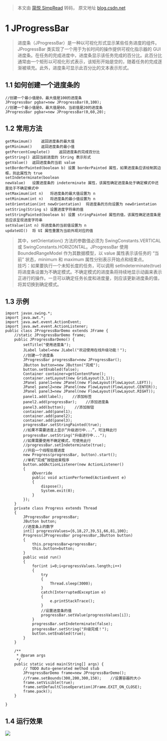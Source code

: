 > 本文由 [简悦 SimpRead](http://ksria.com/simpread/) 转码， 原文地址 [blog.csdn.net](https://blog.csdn.net/qq_27870421/article/details/88266453?utm_medium=distribute.pc_relevant.none-task-blog-baidulandingword-6&spm=1001.2101.3001.4242)

1 JProgressBar
==============

> 进度条（JProgressBar）是一种以可视化形式显示某些任务进度的组件。JProgressBar 类实现了一个用于为长时间的操作提供可视化指示器的 GUI 进度条。在任务的完成进度中，进度条显示该任务完成的百分比。此百分比通常由一个矩形以可视化形式表示，该矩形开始是空的，随着任务的完成逐渐被填充。此外，进度条可显示此百分比的文本表示形式。

1.1 如何创建一个进度条的
--------------

```
//创建一个最小值是0，最大值是100的进度条
JProgressBar pgbar=new JProgressBar(0,100);
//创建一个最小值是0，最大值是60，当前值是20的进度条
JProgressBar pgbar=new JProgressBar(0,60,20);
```

1.2 常用方法
--------

```
getMaximum()	返回进度条的最大值
getMinimum()	返回进度条的最小值
getPercentComplete()	返回进度条的完成百分比
getString()	返回当前进度的 String 表示形式
getValue()	返回进度条的当前 value
setBorderPainted(boolean b)	设置 borderPainted 属性，如果进度条应该绘制其边框，则此属性为 true
setIndeterminate(boolean
newValue)	设置进度条的 indeterminate 属性，该属性确定进度条处于确定模式中还
是处于不确定模式中
setMaximum(int n)	将进度条的最大值设置为 n
setMinimum(int n)	将进度条的最小值设置为 n
setOrientation(int newOrientation)	将进度条的方向设置为 newOrientation
setString(String s)	设置进度字符串的值
setStringPainted(boolean b)	设置 stringPainted 属性的值，该属性确定进度条是否应该呈现进度字符串
setValue(int n)	将进度条的当前值设置为 n
updateUI()	将 UI 属性重置为当前外观对应的值
```

> 其中，setOrientation() 方法的参数值必须为 SwingConstants.VERTICAL 或 SwingConstants.HORIZONTAL。JProgressBar 使用 BoundedRangeModel 作为其数据模型，以 value 属性表示该任务的 “当前” 状态，minimum 和 maximum 属性分别表示开始点和结束点。  
> 技巧：如果要执行一个未知长度的任务，可以调用 setlndeterminate(true) 将进度条设置为不确定模式。不确定模式的进度条将持续地显示动画来表示正进行的操作。一旦可以确定任务长度和进度量，则应该更新进度条的值，将其切换到确定模式。

1.3 示例
------

```
import javax.swing.*;
import java.awt.*;
import java.awt.event.ActionEvent;
import java.awt.event.ActionListener;
public class JProgressBarDemo extends JFrame {
    //static JProgressBarDemo frame;
    public JProgressBarDemo() {
        setTitle("使用进度条");
        JLabel label=new JLabel("欢迎使用在线升级功能！");
        //创建一个进度条
        JProgressBar progressBar=new JProgressBar();
        JButton button=new JButton("完成");
        button.setEnabled(false);
        Container container=getContentPane();
        container.setLayout(new GridLayout(3,1));
        JPanel panel1=new JPanel(new FlowLayout(FlowLayout.LEFT));
        JPanel panel2=new JPanel(new FlowLayout(FlowLayout.CENTER));
        JPanel panel3=new JPanel(new FlowLayout(FlowLayout.RIGHT));
        panel1.add(label);    //添加标签
        panel2.add(progressBar);    //添加进度条
        panel3.add(button);    //添加按钮
        container.add(panel1);
        container.add(panel2);
        container.add(panel3);
        progressBar.setStringPainted(true);
        //如果不需要进度上显示“升级进行中...”，可注释此行
        progressBar.setString("升级进行中...");
        //如果需要使用不确定模式，可使用此行
        //progressBar.setIndeterminate(true);
        //开启一个线程处理进度
        new Progress(progressBar, button).start();
        //单机“完成”按钮结束程序
        button.addActionListener(new ActionListener()
        {
            @Override
            public void actionPerformed(ActionEvent e)
            {
                dispose();
                System.exit(0);
            }
        });
    }
    private class Progress extends Thread
    {
        JProgressBar progressBar;
        JButton button;
        //进度条上的数字
        int[] progressValues={6,18,27,39,51,66,81,100};
        Progress(JProgressBar progressBar,JButton button)
        {
            this.progressBar=progressBar;
            this.button=button;
        }
        public void run()
        {
            for(int i=0;i<progressValues.length;i++)
            {
                try
                {
                    Thread.sleep(3000);
                }
                catch(InterruptedException e)
                {
                    e.printStackTrace();
                }
                //设置进度条的值
                progressBar.setValue(progressValues[i]);
            }
            progressBar.setIndeterminate(false);
            progressBar.setString("升级完成！");
            button.setEnabled(true);
        }
    }

    /**
     * @param args
     */
    public static void main(String[] args) {
        // TODO Auto-generated method stub
        JProgressBarDemo frame=new JProgressBarDemo();
        //frame.setBounds(300,200,300,150);    //设置容器的大小
        frame.setVisible(true);
        frame.setDefaultCloseOperation(JFrame.EXIT_ON_CLOSE);
        frame.pack();
    }

}
```

1.4 运行效果
--------

![](https://img-blog.csdnimg.cn/20190307002732288.png)
